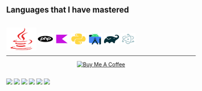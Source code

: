 ## Languages that I have mastered
<div style="display: inline_block"><br>
  <img align="center" alt="Rafa-Ts" height="60" width="80" src="https://raw.githubusercontent.com/devicons/devicon/master/icons/java/java-plain.svg">
  <img align="center" alt="Rafa-Ts" height="30" width="40" src="https://raw.githubusercontent.com/devicons/devicon/master/icons/php/php-plain.svg">
  <img align="center" alt="Rafa-React" height="30" width="40" src="https://raw.githubusercontent.com/devicons/devicon/master/icons/kotlin/kotlin-plain.svg">
  <img align="center" alt="Rafa-HTML" height="30" width="40" src="https://raw.githubusercontent.com/devicons/devicon/master/icons/python/python-plain.svg">
  <img align="center" alt="Rafa-CSS" height="30" width="40" src="https://github.com/devicons/devicon/blob/master/icons/androidstudio/androidstudio-original.svg">
  <img align="center" alt="Rafa-CSS" height="30" width="40" src="https://github.com/devicons/devicon/blob/master/icons/gradle/gradle-original.svg">
  
  <img align="center" alt="Rafa-CSS" height="30" width="40" src="https://raw.githubusercontent.com/devicons/devicon/master/icons/electron/Electron-original.svg">
</div>


---
<p align="center">
<a href="https://www.coffeebede.com/MohammadRezaFirouzi" target="_blank"><img src="https://www.coffeebede.com/DashboardTemplateV2/app-assets/images/banner/default-yellow.svg" alt="Buy Me A Coffee" height="300" width="400"></a>
</p>


  
  ##
 
<div> 
  <a href="https://www.youtube.com/channel/UC_-uuuZbY0AAt9CViNzvc-Q" target="_blank"><img src="https://img.shields.io/badge/YouTube-FF0000?style=for-the-badge&logo=youtube&logoColor=white" target="_blank"></a>
  <a href="https://instagram.com/rafaballerini" target="_blank"><img src="https://img.shields.io/badge/-Instagram-%23E4405F?style=for-the-badge&logo=instagram&logoColor=white" target="_blank"></a>
 	<a href="https://www.twitch.tv/rafaballerinii" target="_blank"><img src="https://img.shields.io/badge/Twitch-9146FF?style=for-the-badge&logo=twitch&logoColor=white" target="_blank"></a>
 <a href="https://discord.gg/wagxzStdcR" target="_blank"><img src="https://img.shields.io/badge/Discord-7289DA?style=for-the-badge&logo=discord&logoColor=white" target="_blank"></a> 
  <a href = "mailto:contatorafaballerini@gmail.com"><img src="https://img.shields.io/badge/-Gmail-%23333?style=for-the-badge&logo=gmail&logoColor=white" target="_blank"></a>
  <a href="https://www.linkedin.com/in/rafaella-ballerini-45875016a" target="_blank"><img src="https://img.shields.io/badge/-LinkedIn-%230077B5?style=for-the-badge&logo=linkedin&logoColor=white" target="_blank"></a> 
  
</div>
